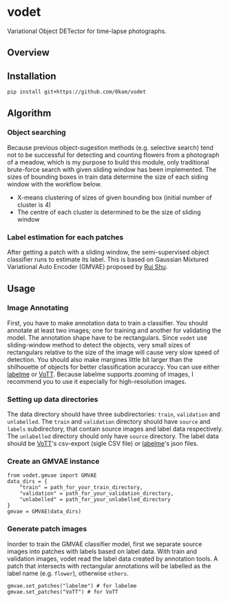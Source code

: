 # vodet
Variational Object DETector for time-lapse photographs.

## Overview


## Installation
`pip install git+https://github.com/0kam/vodet`

## Algorithm
### Object searching
Because previous object-sugestion methods (e.g. selective search) tend not to be successful for detecting and counting flowers from a photograph of a meadow, which is my purpose to build this module, only traditional brute-force search with given sliding window has been implemented. The sizes of bounding boxes in train data determine the size of each siding window with the workflow below.
- X-means clustering of sizes of given bounding box (initial number of cluster is 4)
- The centre of each cluster is determined to be the size of sliding window
### Label estimation for each patches
After getting a patch with a sliding window, the semi-supervised object classifier runs to estimate its label. This is based on Gaussian Mixtured Variational Auto Encoder (GMVAE) proposed by [Rui Shu](http://ruishu.io/2016/12/25/gmvae/).

## Usage
### Image Annotating
First, you have to make annotation data to train a classifier.
You should annotate at least two images; one for training and another for validating the model.
The annotation shape have to be rectangulars. Since `vodet` use sliding-window method to detect the objects, very small sizes of rectangulars relative to the size of the image will cause very slow speed of detection. You should also make margines little bit larger than the shilhouette of objects for better classification acuraccy.
You can use either [labelme](https://github.com/wkentaro/labelme) or [VoTT](https://github.com/microsoft/VoTT). Because labelme supports zooming of images, I recommend you to use it especially for high-resolution images.
### Setting up data directories
The data directory should have three subdirectories: `train`, `validation` and `unlabelled`.
The `train` and `validation` directory should have `source` and `labels` subdirectory, that contain source images and label data respectively.
The `unlabelled` directory should only have `source` directory.
The label data should be [VoTT](https://github.com/microsoft/VoTT)'s csv-export (sigle CSV file) or [labelme](https://github.com/wkentaro/labelme)'s json files.
### Create an GMVAE instance
```
from vodet.gmvae import GMVAE
data_dirs = {
    "train" = path_for_your_train_directory,
    "validation" = path_for_your_validation_directory,
    "unlabelled" = path_for_your_unlabelled_directory
}
gmvae = GMVAE(data_dirs)
```
### Generate patch images
Inorder to train the GMVAE classifier model, first we separate source images into patches with labels based on label data.
With train and validation images, vodet read the label data created by annotation tools. A patch that intersects with rectangular annotations will be labelled as the label name (e.g. `flower`), otherwise `others`.
```
gmvae.set_patches("labelme") # for labelme
gmvae.set_patches("VoTT") # for VoTT
```

